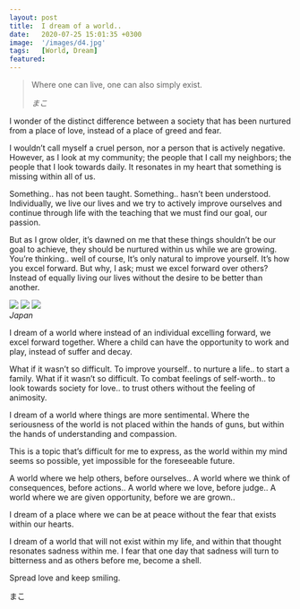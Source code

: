 ```yaml
---
layout: post
title:  I dream of a world..
date:   2020-07-25 15:01:35 +0300
image:  '/images/d4.jpg'
tags:   [World, Dream]
featured: 
---
```

> Where one can live, one can also simply exist.
>
> <cite>まこ</c>

I wonder of the distinct difference between a society that has been nurtured from a place of love, instead of a place of greed and fear. 

I wouldn’t call myself a cruel person, nor a person that is actively negative. However, as I look at my community; the people that I call my neighbors; the people that I look towards daily. It resonates in my heart that something is missing within all of us. 

Something.. has not been taught. Something.. hasn’t been understood. Individually, we live our lives and we try to actively improve ourselves and continue through life with the teaching that we must find our goal, our passion. 

But as I grow older, it’s dawned on me that these things shouldn’t be our goal to achieve, they should be nurtured within us while we are growing. You’re thinking.. well of course, It’s only natural to improve yourself. It’s how you excel forward. But why, I ask; must we excel forward over others? Instead of equally living our lives without the desire to be better than another. 

<div class="gallery-box">
  <div class="gallery">
    <img src="/d1.jpg">
    <img src="/d2.jpg">
    <img src="/d3.jpg">
  </div>
  <em>Japan</em>
</div>

I dream of a world where instead of an individual excelling forward, we excel forward together. Where a child can have the opportunity to work and play, instead of suffer and decay. 

What if it wasn’t so difficult. To improve yourself.. to nurture a life.. to start a family. What if it wasn’t so difficult. To combat feelings of self-worth.. to look towards society for love.. to trust others without the feeling of animosity. 

I dream of a world where things are more sentimental. Where the seriousness of the world is not placed within the hands of guns, but within the hands of understanding and compassion. 

This is a topic that’s difficult for me to express, as the world within my mind seems so possible, yet impossible for the foreseeable future. 

A world where we help others, before ourselves..
A world where we think of consequences, before actions..
A world where we love, before judge.. 
A world where we are given opportunity, before we are grown..

I dream of a place where we can be at peace without the fear that exists within our hearts. 

I dream of a world that will not exist within my life, and within that thought resonates sadness within me. I fear that one day that sadness will turn to bitterness and as others before me, become a shell. 

Spread love and keep smiling.

まこ
